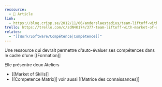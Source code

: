 ```yaml
---
ressource:
  - 📰 Article
link:
  - https://blog.crisp.se/2012/11/06/anderslaestadius/team-liftoff-with-market-of-skills-and-competence-matrix
trello: https://trello.com/c/zdN4K174/377-team-liftoff-with-market-of-skills-and-competence-matrix-crisps-blog
relates:
  - "[[Work/Software/Compétence|Compétence]]"
---
```

Une ressource qui devrait permettre d'auto-évaluer ses compétences dans le cadre d'une [[Formation]]

Elle présentre deux Ateliers 
- [[Market of Skills]]
- [[Competence Matrix]] voir aussi [[Matrice des connaissances]]
